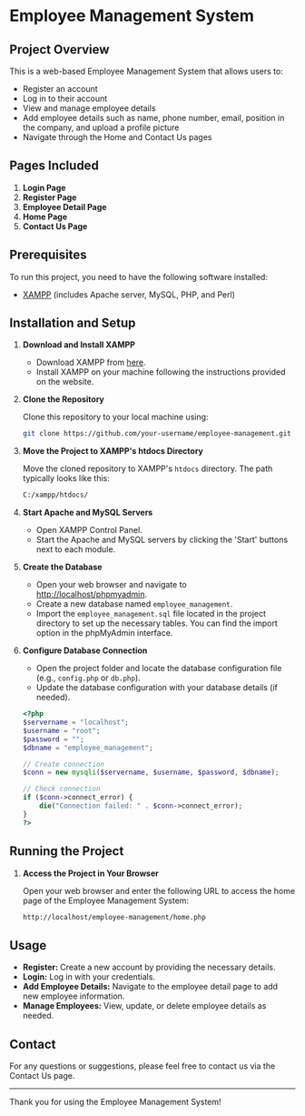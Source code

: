 # Employee Management System

## Project Overview

This is a web-based Employee Management System that allows users to:

- Register an account
- Log in to their account
- View and manage employee details
- Add employee details such as name, phone number, email, position in the company, and upload a profile picture
- Navigate through the Home and Contact Us pages

## Pages Included

1. **Login Page**
2. **Register Page**
3. **Employee Detail Page**
4. **Home Page**
5. **Contact Us Page**

## Prerequisites

To run this project, you need to have the following software installed:

- [XAMPP](https://www.apachefriends.org/index.html) (includes Apache server, MySQL, PHP, and Perl)

## Installation and Setup

1. **Download and Install XAMPP**

    - Download XAMPP from [here](https://www.apachefriends.org/index.html).
    - Install XAMPP on your machine following the instructions provided on the website.

2. **Clone the Repository**

    Clone this repository to your local machine using:

    ```bash
    git clone https://github.com/your-username/employee-management.git
    ```

3. **Move the Project to XAMPP's htdocs Directory**

    Move the cloned repository to XAMPP's `htdocs` directory. The path typically looks like this:

    ```bash
    C:/xampp/htdocs/
    ```

4. **Start Apache and MySQL Servers**

    - Open XAMPP Control Panel.
    - Start the Apache and MySQL servers by clicking the 'Start' buttons next to each module.

5. **Create the Database**

    - Open your web browser and navigate to [http://localhost/phpmyadmin](http://localhost/phpmyadmin).
    - Create a new database named `employee_management`.
    - Import the `employee_management.sql` file located in the project directory to set up the necessary tables. You can find the import option in the phpMyAdmin interface.

6. **Configure Database Connection**

    - Open the project folder and locate the database configuration file (e.g., `config.php` or `db.php`).
    - Update the database configuration with your database details (if needed).

    ```php
    <?php
    $servername = "localhost";
    $username = "root";
    $password = "";
    $dbname = "employee_management";

    // Create connection
    $conn = new mysqli($servername, $username, $password, $dbname);

    // Check connection
    if ($conn->connect_error) {
        die("Connection failed: " . $conn->connect_error);
    }
    ?>
    ```

## Running the Project

1. **Access the Project in Your Browser**

    Open your web browser and enter the following URL to access the home page of the Employee Management System:

    ```bash
    http://localhost/employee-management/home.php
    ```

## Usage

- **Register:** Create a new account by providing the necessary details.
- **Login:** Log in with your credentials.
- **Add Employee Details:** Navigate to the employee detail page to add new employee information.
- **Manage Employees:** View, update, or delete employee details as needed.

## Contact

For any questions or suggestions, please feel free to contact us via the Contact Us page.

---

Thank you for using the Employee Management System!
